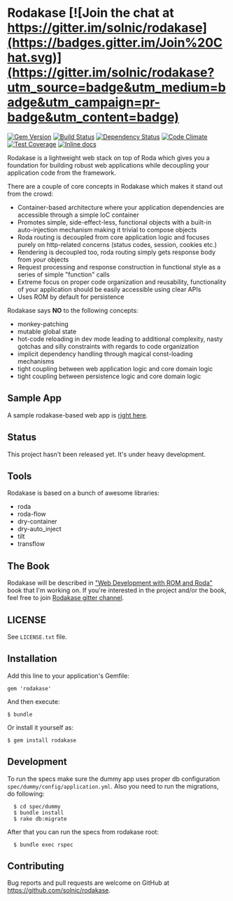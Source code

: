 [gem]: https://rubygems.org/gems/rodakase
[travis]: https://travis-ci.org/solnic/rodakase
[gemnasium]: https://gemnasium.com/solnic/rodakase
[codeclimate]: https://codeclimate.com/github/solnic/rodakase
[inchpages]: http://inch-ci.org/github/solnic/rodakase/

# Rodakase [![Join the chat at https://gitter.im/solnic/rodakase](https://badges.gitter.im/Join%20Chat.svg)](https://gitter.im/solnic/rodakase?utm_source=badge&utm_medium=badge&utm_campaign=pr-badge&utm_content=badge)

[![Gem Version](https://badge.fury.io/rb/rodakase.svg)][gem]
[![Build Status](https://travis-ci.org/solnic/rodakase.svg?branch=master)][travis]
[![Dependency Status](https://gemnasium.com/solnic/rodakase.svg)][gemnasium]
[![Code Climate](https://codeclimate.com/github/solnic/rodakase/badges/gpa.svg)][codeclimate]
[![Test Coverage](https://codeclimate.com/github/solnic/rodakase/badges/coverage.svg)][codeclimate]
[![Inline docs](http://inch-ci.org/github/solnic/rodakase.svg?branch=master&style=flat)][inchpages]

Rodakase is a lightweight web stack on top of Roda which gives you a foundation
for building robust web applications while decoupling your application code from
the framework.

There are a couple of core concepts in Rodakase which makes it stand out from the crowd:

* Container-based architecture where your application dependencies are accessible
  through a simple IoC container
* Promotes simple, side-effect-less, functional objects with a built-in auto-injection
  mechanism making it trivial to compose objects
* Roda routing is decoupled from core application logic and focuses purely on
  http-related concerns (status codes, session, cookies etc.)
* Rendering is decoupled too, roda routing simply gets response body from *your*
  objects
* Request processing and response construction in functional style as a series
  of simple "function" calls
* Extreme focus on proper code organization and reusability, functionality of your
  application should be easily accessible using clear APIs
* Uses ROM by default for persistence

Rodakase says **NO** to the following concepts:

* monkey-patching
* mutable global state
* hot-code reloading in dev mode leading to additional complexity, nasty gotchas
  and silly constraints with regards to code organization
* implicit dependency handling through magical const-loading mechanisms
* tight coupling between web application logic and core domain logic
* tight coupling between persistence logic and core domain logic

## Sample App

A sample rodakase-based web app is [right here](https://github.com/solnic/rodakase-blog).

## Status

This project hasn't been released yet. It's under heavy development.

## Tools

Rodakase is based on a bunch of awesome libraries:

* roda
* roda-flow
* dry-container
* dry-auto_inject
* tilt
* transflow

## The Book

Rodakase will be described in ["Web Development with ROM and Roda"](https://leanpub.com/web-development-with-rom-and-roda) book
that I'm working on. If you're interested in the project and/or the book, feel free
to join [Rodakase gitter channel](https://gitter.im/solnic/rodakase).

## LICENSE

See `LICENSE.txt` file.

## Installation

Add this line to your application's Gemfile:

```
gem 'rodakase'
```

And then execute:

```
$ bundle
```

Or install it yourself as:

```
$ gem install rodakase
```

## Development

To run the specs make sure the dummy app uses proper db configuration `spec/dummy/config/application.yml`.
Also you need to run the migrations, do following:

```
  $ cd spec/dummy
  $ bundle install
  $ rake db:migrate
```

After that you can run the specs from rodakase root:

```
  $ bundle exec rspec
```

## Contributing

Bug reports and pull requests are welcome on GitHub at https://github.com/solnic/rodakase.
